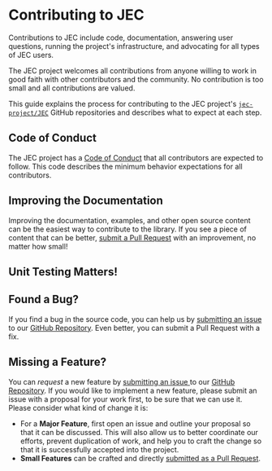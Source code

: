 # Contributing to JEC

Contributions to JEC include code, documentation, answering user questions, running the project's infrastructure, and advocating for all types of JEC users.

The JEC project welcomes all contributions from anyone willing to work in good faith with other contributors and the community. No contribution is too small and all contributions are valued.

This guide explains the process for contributing to the JEC project's [`jec-project/JEC`][github-url] GitHub repositories and describes what to expect at each step.

## Code of Conduct

The JEC project has a [Code of Conduct](./community/code-of-conduct) that all contributors are expected to follow. This code describes the minimum behavior expectations for all contributors.

## Improving the Documentation

Improving the documentation, examples, and other open source content can be the easiest way to contribute to the library. If you see a piece of content that can be better, [submit a Pull Request](./community/submission-guidelines#submitting-a-pull-request) with an improvement, no matter how small!

## Unit Testing Matters!

## Found a Bug?

If you find a bug in the source code, you can help us by [submitting an issue](./community/submission-guidelines#submitting-an-issue) to our [GitHub Repository][github-url]. Even better, you can submit a Pull Request with a fix.

## Missing a Feature?

You can _request_ a new feature by [submitting an issue ](./community/submission-guidelines#submitting-an-issue) to our [GitHub Repository][github-url]. If you would like to implement a new feature, please submit an issue with a proposal for your work first, to be sure that we can use it. Please consider what kind of change it is:

- For a **Major Feature**, first open an issue and outline your proposal so that it can be discussed. This will also allow us to better coordinate our efforts, prevent duplication of work, and help you to craft the change so that it is successfully accepted into the project.
- **Small Features** can be crafted and directly [submitted as a Pull Request](./community/submission-guidelines#submitting-a-pull-request).

[github-url]: https://github.com/jec-project/JEC